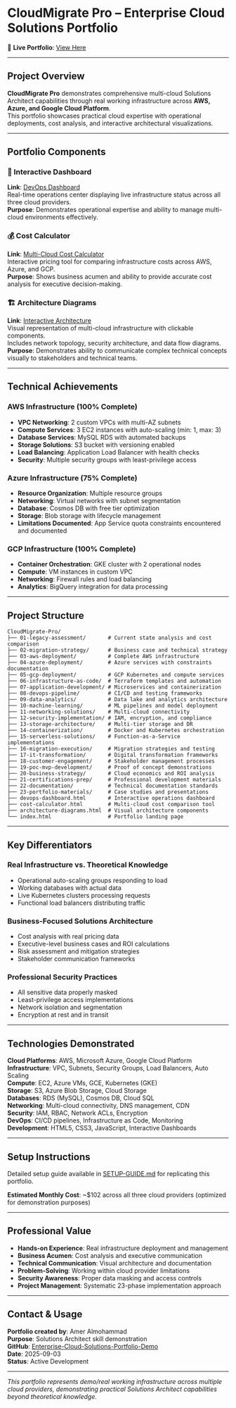 
# CloudMigrate Pro – Enterprise Cloud Solutions Portfolio

🚀 **Live Portfolio**: [View Here](https://enterprise-cloud-solutions-portfoli.vercel.app/)

---

## Project Overview

**CloudMigrate Pro** demonstrates comprehensive multi-cloud Solutions Architect capabilities through real working infrastructure across **AWS, Azure, and Google Cloud Platform**.  
This portfolio showcases practical cloud expertise with operational deployments, cost analysis, and interactive architectural visualizations.

---

## Portfolio Components

### 🎯 Interactive Dashboard
**Link**: [DevOps Dashboard](https://enterprise-cloud-solutions-portfoli.vercel.app/devops-dashboard.html)  
Real-time operations center displaying live infrastructure status across all three cloud providers.  
**Purpose**: Demonstrates operational expertise and ability to manage multi-cloud environments effectively.

### 💰 Cost Calculator
**Link**: [Multi-Cloud Cost Calculator](https://enterprise-cloud-solutions-portfoli.vercel.app/cost-calculator.html)  
Interactive pricing tool for comparing infrastructure costs across AWS, Azure, and GCP.  
**Purpose**: Shows business acumen and ability to provide accurate cost analysis for executive decision-making.

### 🏗️ Architecture Diagrams
**Link**: [Interactive Architecture](https://enterprise-cloud-solutions-portfoli.vercel.app/architecture-diagrams.html)  
Visual representation of multi-cloud infrastructure with clickable components.  
Includes network topology, security architecture, and data flow diagrams.  
**Purpose**: Demonstrates ability to communicate complex technical concepts visually to stakeholders and technical teams.

---

## Technical Achievements

### AWS Infrastructure (100% Complete)
- **VPC Networking**: 2 custom VPCs with multi-AZ subnets
- **Compute Services**: 3 EC2 instances with auto-scaling (min: 1, max: 3)
- **Database Services**: MySQL RDS with automated backups
- **Storage Solutions**: S3 bucket with versioning enabled
- **Load Balancing**: Application Load Balancer with health checks
- **Security**: Multiple security groups with least-privilege access

### Azure Infrastructure (75% Complete)
- **Resource Organization**: Multiple resource groups
- **Networking**: Virtual networks with subnet segmentation
- **Database**: Cosmos DB with free tier optimization
- **Storage**: Blob storage with lifecycle management
- **Limitations Documented**: App Service quota constraints encountered and documented

### GCP Infrastructure (100% Complete)
- **Container Orchestration**: GKE cluster with 2 operational nodes
- **Compute**: VM instances in custom VPC
- **Networking**: Firewall rules and load balancing
- **Analytics**: BigQuery integration for data processing

---

## Project Structure

```text
CloudMigrate-Pro/
├── 01-legacy-assessment/       # Current state analysis and cost comparison
├── 02-migration-strategy/      # Business case and technical strategy
├── 03-aws-deployment/          # Complete AWS infrastructure
├── 04-azure-deployment/        # Azure services with constraints documentation
├── 05-gcp-deployment/          # GCP Kubernetes and compute services
├── 06-infrastructure-as-code/  # Terraform templates and automation
├── 07-application-development/ # Microservices and containerization
├── 08-devops-pipeline/         # CI/CD and testing frameworks
├── 09-data-analytics/          # Data lake and analytics architecture
├── 10-machine-learning/        # ML pipelines and model deployment
├── 11-networking-solutions/    # Multi-cloud connectivity
├── 12-security-implementation/ # IAM, encryption, and compliance
├── 13-storage-architecture/    # Multi-tier storage and DR
├── 14-containerization/        # Docker and Kubernetes orchestration
├── 15-serverless-solutions/    # Function-as-a-Service implementations
├── 16-migration-execution/     # Migration strategies and testing
├── 17-it-transformation/       # Digital transformation frameworks
├── 18-customer-engagement/     # Stakeholder management processes
├── 19-poc-mvp-development/     # Proof of concept demonstrations
├── 20-business-strategy/       # Cloud economics and ROI analysis
├── 21-certifications-prep/     # Professional development materials
├── 22-documentation/           # Technical documentation standards
├── 23-portfolio-materials/     # Case studies and presentations
├── devops-dashboard.html       # Interactive operations dashboard
├── cost-calculator.html        # Multi-cloud cost comparison tool
├── architecture-diagrams.html  # Visual architecture components
└── index.html                  # Portfolio landing page
```

---

## Key Differentiators

### Real Infrastructure vs. Theoretical Knowledge
- Operational auto-scaling groups responding to load
- Working databases with actual data
- Live Kubernetes clusters processing requests
- Functional load balancers distributing traffic

### Business-Focused Solutions Architecture
- Cost analysis with real pricing data
- Executive-level business cases and ROI calculations
- Risk assessment and mitigation strategies
- Stakeholder communication frameworks

### Professional Security Practices
- All sensitive data properly masked
- Least-privilege access implementations
- Network isolation and segmentation
- Encryption at rest and in transit

---

## Technologies Demonstrated

**Cloud Platforms**: AWS, Microsoft Azure, Google Cloud Platform  
**Infrastructure**: VPC, Subnets, Security Groups, Load Balancers, Auto Scaling  
**Compute**: EC2, Azure VMs, GCE, Kubernetes (GKE)  
**Storage**: S3, Azure Blob Storage, Cloud Storage  
**Databases**: RDS (MySQL), Cosmos DB, Cloud SQL  
**Networking**: Multi-cloud connectivity, DNS management, CDN  
**Security**: IAM, RBAC, Network ACLs, Encryption  
**DevOps**: CI/CD pipelines, Infrastructure as Code, Monitoring  
**Development**: HTML5, CSS3, JavaScript, Interactive Dashboards

---

## Setup Instructions

Detailed setup guide available in [SETUP-GUIDE.md](./SETUP-GUIDE.md) for replicating this portfolio.  

**Estimated Monthly Cost**: ~$102 across all three cloud providers (optimized for demonstration purposes)

---

## Professional Value

- **Hands-on Experience**: Real infrastructure deployment and management  
- **Business Acumen**: Cost analysis and executive communication  
- **Technical Communication**: Visual architecture and documentation  
- **Problem-Solving**: Working within cloud provider limitations  
- **Security Awareness**: Proper data masking and access controls  
- **Project Management**: Systematic 23-phase implementation approach

---

## Contact & Usage

**Portfolio created by**: Amer Almohammad  
**Purpose**: Solutions Architect skill demonstration  
**GitHub**: [Enterprise-Cloud-Solutions-Portfolio-Demo](https://github.com/AJ-Almohammad/Enterprise-Cloud-Solutions-Portfolio-Demo-)  
**Date**: 2025-09-03  
**Status**: Active Development

---

*This portfolio represents demo/real working infrastructure across multiple cloud providers, demonstrating practical Solutions Architect capabilities beyond theoretical knowledge.*
